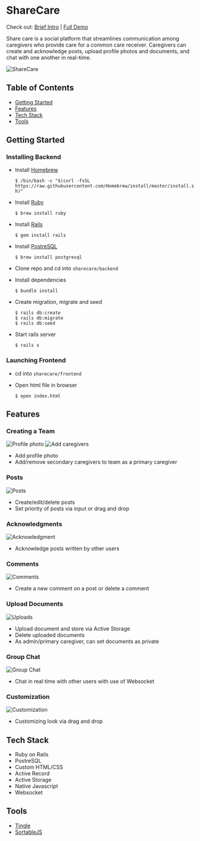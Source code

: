 # ShareCare

Check out: [Brief Intro](https://www.youtube.com/watch?v=smRN9G-rqIE&t) | [Full Demo](https://youtu.be/teeuBnSKRM4)

Share care is a social platform that streamlines communication among caregivers who provide care for a common care receiver. Caregivers can create and acknowledge posts, upload profile photos and documents, and chat with one another in real-time. 

![ShareCare](https://i.ibb.co/j3znnY0/Screen-Shot-2020-09-27-at-12-04-54-PM.png)

## Table of Contents
* [Getting Started](#getting-started)
* [Features](#features)
* [Tech Stack](#tech-stack)
* [Tools](#tools)

<a name="getting-started"/>

## Getting Started
### Installing Backend
* Install [Homebrew](https://brew.sh/) 

  `$ /bin/bash -c "$(curl -fsSL https://raw.githubusercontent.com/Homebrew/install/master/install.sh)"`
* Install [Ruby](https://www.ruby-lang.org/en/) 

  `$ brew install ruby` 
* Install [Rails](https://rubyonrails.org/) 

  `$ gem install rails`
* Install [PostreSQL](https://www.postgresql.org/) 

  `$ brew install postgresql`
* Clone repo and cd into `sharecare/backend`
* Install dependencies

  `$ bundle install`
* Create migration, migrate and seed

    ```
    $ rails db:create
    $ rails db:migrate
    $ rails db:seed   
* Start rails server

  `$ rails s`  
  
### Launching Frontend
* cd into `sharecare/frontend`
* Open html file in browser

  `$ open index.html`  
 
<a name="features"/>

## Features

### Creating a Team
![Profile photo](https://media4.giphy.com/media/xYOoliohWEyInPa2e4/giphy.gif)
![Add caregivers](https://media1.giphy.com/media/u9us2NoEO78IXGF7wF/giphy.gif)

* Add profile photo
* Add/remove secondary caregivers to team as a primary caregiver


### Posts
![Posts](https://media4.giphy.com/media/RseUIesZMILXFLCIuK/giphy.gif)

* Create/edit/delete posts
* Set priority of posts via input or drag and drop


### Acknowledgments
![Acknowledgment](https://media0.giphy.com/media/6S2RHAlUFxlaSHmCjo/giphy.gif)

* Acknowledge posts written by other users


### Comments
![Comments](https://media3.giphy.com/media/aPjHknwlHlCbiNEddC/giphy.gif)

* Create a new comment on a post or delete a comment

### Upload Documents
![Uploads](https://media4.giphy.com/media/YTmtxTx43cgdXomBts/giphy.gif)

* Upload document and store via Active Storage
* Delete uploaded documents
* As admin/primary caregiver, can set documents as private


### Group Chat
![Group Chat](https://media1.giphy.com/media/pKjUiZHLAZ4dDNpZsV/giphy.gif)

* Chat in real time with other users with use of Websocket

### Customization
![Customization](https://media0.giphy.com/media/BGvjA9RCMqyRbjcoB7/giphy.gif)

* Customizing look via drag and drop

<a name="tech-stack"/>

## Tech Stack
* Ruby on Rails
* PostreSQL
* Custom HTML/CSS
* Active Record
* Active Storage
* Native Javascript
* Websocket

<a name="tools"/>

## Tools
* [Tingle](https://tingle.robinparisi.com)
* [SortableJS](https://github.com/SortableJS/sortablejs)
